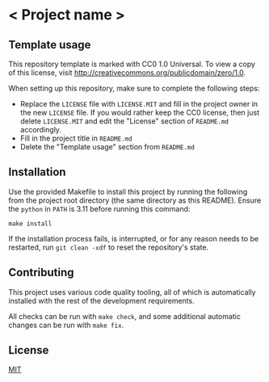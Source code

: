 # < Project name >

## Template usage

This repository template is marked with CC0 1.0 Universal. To view a copy of this license, visit <http://creativecommons.org/publicdomain/zero/1.0>.

When setting up this repository, make sure to complete the following steps:

- Replace the `LICENSE` file with `LICENSE.MIT` and fill in the project owner in the new `LICENSE` file. If you would rather keep the CC0 license, then just delete `LICENSE.MIT` and edit the "License" section of `README.md` accordingly.
- Fill in the project title in `README.md`
- Delete the "Template usage" section from `README.md`

## Installation

Use the provided Makefile to install this project by running the following from the project root directory (the same directory as this README). Ensure the `python` in `PATH` is 3.11 before running this command:

```shell
make install
```

If the installation process fails, is interrupted, or for any reason needs to be restarted, run `git clean -xdf` to reset the repository's state.

## Contributing

This project uses various code quality tooling, all of which is automatically installed with the rest of the development requirements.

All checks can be run with `make check`, and some additional automatic changes can be run with `make fix`.

## License

[MIT](https://choosealicense.com/licenses/mit/)
